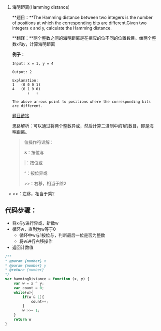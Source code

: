 1. 海明距离(Hamming distance)

    **题目：**The Hamming distance between two integers is the number of positions at which the corresponding bits are different.Given two integers x and y, calculate the Hamming distance.

    **翻译：**两个整数之间的海明距离是在相应的位不同的位置数目。给两个整数x和y，计算海明距离

    **例子：**

    ```
    Input: x = 1, y = 4

    Output: 2

    Explanation:
    1   (0 0 0 1)
    4   (0 1 0 0)
           ↑   ↑

    The above arrows point to positions where the corresponding bits are different.
    ```

    [题目链接](https://leetcode.com/problems/hamming-distance/description/)

    思路解析：可以通过将两个整数异或，然后计算二进制中的1的数目，即是海明距离。

    > 位操作符详解：
    > 
    > &：按位与 
    > 
    > |：按位或
    > 
    > ^：按位异或
    > 
    > \>\>：右移，相当于除2
    > 
    > \>\>：左移，相当于乘2

## 代码步骤：

* 将x与y进行异或，新数w
* 循环w，直到为w等于0
  * 循环中w与1按位与，判断最后一位是否为整数
  * 将w进行右移操作
* 返回计数值



```javascript
/**
* @param {number} x
* @param {number} y
* @return {number}
*/
var hammingDistance = function (x, y) {
    var w = x ^ y;
  	var count = 0;
  	while(w){
        if(w & 1){
            count++;
        }
      	w >>= 1;
    }
  	return w
}
```

